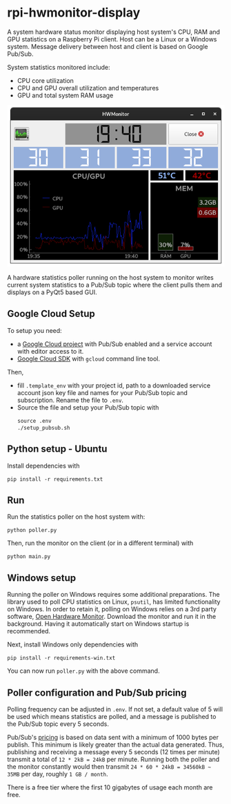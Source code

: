 # rpi-hwmonitor-display
A system hardware status monitor displaying host system's CPU, RAM and GPU statistics on a Raspberry Pi client. Host can be a Linux or a Windows system. Message delivery between host and client is based on Google Pub/Sub.

System statistics monitored include:
 * CPU core utilization
 * CPU and GPU overall utilization and temperatures
 * GPU and total system RAM usage
 



![Main window](hwmonitor.png)

A hardware statistics poller running on the host system to monitor writes current system statistics to a Pub/Sub topic where the client pulls them and displays on a PyQt5 based GUI.

## Google Cloud Setup
To setup you need:
 * a [Google Cloud project](https://cloud.google.com/) with Pub/Sub enabled and a service account with editor access to it. 
 * [Google Cloud SDK](https://cloud.google.com/sdk/docs/install) with `gcloud` command line tool.

Then,
 * fill `.template_env` with your project id, path to a downloaded service account json key file and names for your Pub/Sub topic and subscription. Rename the file to `.env`.
 * Source the file and setup your Pub/Sub topic with
    ```
    source .env
    ./setup_pubsub.sh
    ```

## Python setup - Ubuntu
Install dependencies with
```
pip install -r requirements.txt
```

## Run
Run the statistics poller on the host system with:
```
python poller.py
```
Then, run the monitor on the client (or in a different terminal) with
```
python main.py
```

## Windows setup
Running the poller on Windows requires some additional preparations. The library used to poll CPU statistics on Linux, `psutil`, has limited functionality on Windows. In order to retain it, polling on Windows relies on a 3rd party software, [Open Hardware Monitor](https://openhardwaremonitor.org/). Download the monitor and run it in the background. Having it automatically start on Windows startup is recommended.

Next, install Windows only dependencies with
```
pip install -r requirements-win.txt
```

You can now run `poller.py` with the above command.


## Poller configuration and Pub/Sub pricing
Polling frequency can be adjusted in `.env`. If not set, a default value of 5 will be used which means statistics are polled, and a message is published to the Pub/Sub topic every 5 seconds.

Pub/Sub's [pricing](https://cloud.google.com/pubsub/pricing) is based on data sent with a minimum of 1000 bytes per publish. This minimum is likely greater than the actual data generated. Thus, publishing and receiving a message every 5 seconds (12 times per minute) transmit a total of `12 * 2kB = 24kB` per minute. Running both the poller and the monitor constantly would then transmit `24 * 60 * 24kB = 34560kB ~ 35MB` per day, roughly `1 GB / month`. 

There is a free tier where the first 10 gigabytes of usage each month are free.